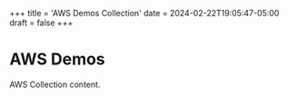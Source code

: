 +++
title = 'AWS Demos Collection'
date = 2024-02-22T19:05:47-05:00
draft = false
+++

# AWS Demos

AWS Collection content.
